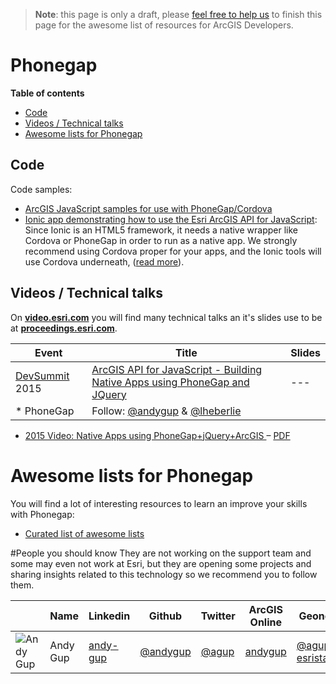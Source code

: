 > **Note**: this page is only a draft, please [feel free to help us](https://github.com/hhkaos/awesome-arcgis#contributions) to finish this page for the awesome list of resources for ArcGIS Developers.

# Phonegap
<!-- START doctoc generated TOC please keep comment here to allow auto update -->
<!-- DON'T EDIT THIS SECTION, INSTEAD RE-RUN doctoc TO UPDATE -->
**Table of contents**

  - [Code](#code)
  - [Videos / Technical talks](#videos--technical-talks)
- [Awesome lists for Phonegap](#awesome-lists-for-phonegap)

<!-- END doctoc generated TOC please keep comment here to allow auto update -->

## Code

Code samples:
  * [ArcGIS JavaScript samples for use with PhoneGap/Cordova](https://github.com/Esri/quickstart-map-phonegap)
  * [Ionic app demonstrating how to use the Esri ArcGIS API for JavaScript](https://github.com/jwasilgeo/ionic-esri-map): Since Ionic is an
  HTML5 framework, it needs a native wrapper like Cordova or PhoneGap in order
  to run as a native app. We strongly recommend using Cordova proper for your
  apps, and the Ionic tools will use Cordova underneath, ([read more](http://ionicframework.com/docs/overview/)).


## Videos / Technical talks
On [**video.esri.com**](http://video.esri.com/search/web-appbuilder) you will find many technical talks an it's slides use to be at [**proceedings.esri.com**](https://www.google.es/webhp?sourceid=chrome-instant&ion=1&espv=2&ie=UTF-8#q=site%3Aproceedings.esri.com%20appbuilder).

|Event|Title|Slides|
|---|---|---|
|[DevSummit](http://www.esri.com/events/devsummit) 2015|[ArcGIS API for JavaScript - Building Native Apps using PhoneGap and JQuery](http://www.esri.com/videos/watch?videoid=4293&channelid=LegacyVideo&isLegacy=true&title=arcgis-api-for-javascript---building-native-apps-using-phonegap-and-jquery)| ---
* PhoneGap | Follow: [@andygup](https://github.com/andygup) & [@lheberlie](https://github.com/lheberlie)
  * [2015 Video: Native Apps using PhoneGap+jQuery+ArcGIS ](http://video.esri.com/watch/4293/arcgis-api-for-javascript-_dash_-building-native-apps-using-phonegap-and-jquery) – [PDF](http://proceedings.esri.com/library/userconf/devsummit15/papers/dev_int_170.pdf)

# Awesome lists for Phonegap
You will find a lot of interesting resources to learn an improve your skills
with Phonegap:
* [Curated list of awesome lists](https://github.com/sindresorhus/awesome)

#People you should know
They are not working on the support team and some may even not work at Esri,
but they are opening some projects and sharing insights related to this
technology so we recommend you to follow them.

||Name|Linkedin|Github|Twitter|ArcGIS Online|Geonet|
|---|---|---|---|---|---|---|
|![Andy Gup](https://avatars1.githubusercontent.com/u/510440?v=3&s=50)|Andy Gup|[andy-gup](https://www.linkedin.com/in/andy-gup-0a865a)|[@andygup](https://github.com/andygup)|[@agup](https://twitter.com/agup)|[andygup](http://www.arcgis.com/home/search.html?q=owner:andygup)|[@agup-esristaff](https://geonet.esri.com/people/agup-esristaff)
